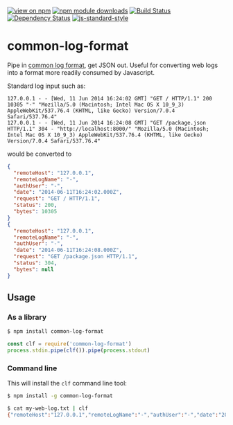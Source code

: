 [![view on npm](http://img.shields.io/npm/v/common-log-format.svg)](https://www.npmjs.org/package/common-log-format)
[![npm module downloads](http://img.shields.io/npm/dt/common-log-format.svg)](https://www.npmjs.org/package/common-log-format)
[![Build Status](https://travis-ci.org/75lb/common-log-format.svg?branch=master)](https://travis-ci.org/75lb/common-log-format)
[![Dependency Status](https://david-dm.org/75lb/common-log-format.svg)](https://david-dm.org/75lb/common-log-format)
[![js-standard-style](https://img.shields.io/badge/code%20style-standard-brightgreen.svg)](https://github.com/feross/standard)

# common-log-format
Pipe in [common log format](http://en.wikipedia.org/wiki/Common_Log_Format), get JSON out. Useful for converting web logs into a format more readily consumed by Javascript.

Standard log input such as:

```
127.0.0.1 - - [Wed, 11 Jun 2014 16:24:02 GMT] "GET / HTTP/1.1" 200 10305 "-" "Mozilla/5.0 (Macintosh; Intel Mac OS X 10_9_3) AppleWebKit/537.76.4 (KHTML, like Gecko) Version/7.0.4 Safari/537.76.4"
127.0.0.1 - - [Wed, 11 Jun 2014 16:24:08 GMT] "GET /package.json HTTP/1.1" 304 - "http://localhost:8000/" "Mozilla/5.0 (Macintosh; Intel Mac OS X 10_9_3) AppleWebKit/537.76.4 (KHTML, like Gecko) Version/7.0.4 Safari/537.76.4"
```

would be converted to
```json
{
  "remoteHost": "127.0.0.1",
  "remoteLogName": "-",
  "authUser": "-",
  "date": "2014-06-11T16:24:02.000Z",
  "request": "GET / HTTP/1.1",
  "status": 200,
  "bytes": 10305
}
{
  "remoteHost": "127.0.0.1",
  "remoteLogName": "-",
  "authUser": "-",
  "date": "2014-06-11T16:24:08.000Z",
  "request": "GET /package.json HTTP/1.1",
  "status": 304,
  "bytes": null
}
```

## Usage
### As a library
```sh
$ npm install common-log-format
```

```js
const clf = require('common-log-format')
process.stdin.pipe(clf()).pipe(process.stdout)
```

### Command line
This will install the `clf` command line tool:
```sh
$ npm install -g common-log-format
```

```sh
$ cat my-web-log.txt | clf
{"remoteHost":"127.0.0.1","remoteLogName":"-","authUser":"-","date":"2014-06-11T16:05:26.000Z","request":"GET /package.json HTTP/1.1","status":200,"bytes":733}
```
